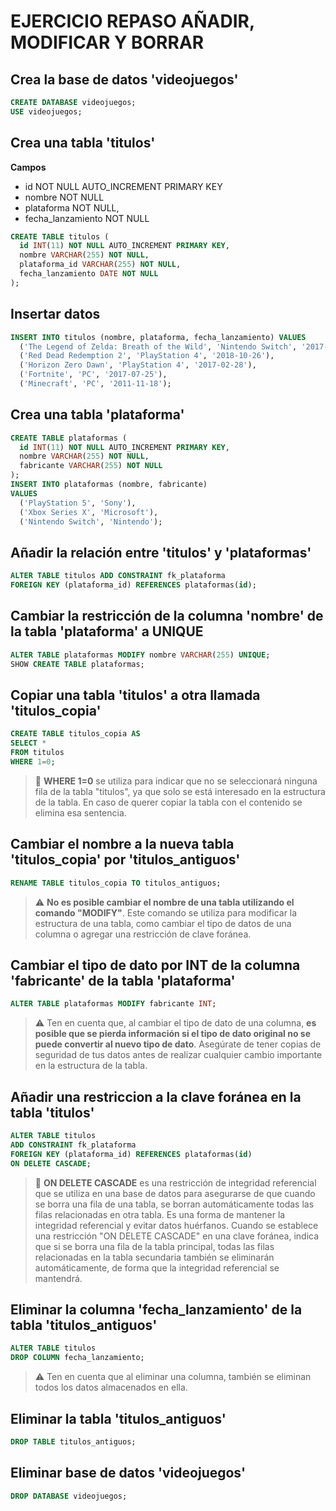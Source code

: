# EJERCICIO REPASO AÑADIR, MODIFICAR Y BORRAR

## Crea la base de datos 'videojuegos'

~~~sql
CREATE DATABASE videojuegos;
USE videojuegos;
~~~

## Crea una tabla 'titulos'

**Campos**

- id NOT NULL AUTO_INCREMENT PRIMARY KEY
- nombre NOT NULL
- plataforma NOT NULL,
- fecha_lanzamiento NOT NULL

~~~sql
CREATE TABLE titulos (
  id INT(11) NOT NULL AUTO_INCREMENT PRIMARY KEY,
  nombre VARCHAR(255) NOT NULL,
  plataforma_id VARCHAR(255) NOT NULL,
  fecha_lanzamiento DATE NOT NULL
);
~~~

## Insertar datos

~~~sql
INSERT INTO titulos (nombre, plataforma, fecha_lanzamiento) VALUES
  ('The Legend of Zelda: Breath of the Wild', 'Nintendo Switch', '2017-03-03'),
  ('Red Dead Redemption 2', 'PlayStation 4', '2018-10-26'),
  ('Horizon Zero Dawn', 'PlayStation 4', '2017-02-28'),
  ('Fortnite', 'PC', '2017-07-25'),
  ('Minecraft', 'PC', '2011-11-18');
~~~

## Crea una tabla 'plataforma'

~~~sql
CREATE TABLE plataformas (
  id INT(11) NOT NULL AUTO_INCREMENT PRIMARY KEY,
  nombre VARCHAR(255) NOT NULL,
  fabricante VARCHAR(255) NOT NULL
);
INSERT INTO plataformas (nombre, fabricante)
VALUES
  ('PlayStation 5', 'Sony'),
  ('Xbox Series X', 'Microsoft'),
  ('Nintendo Switch', 'Nintendo');
~~~

## Añadir la relación entre 'titulos' y 'plataformas'

~~~sql
ALTER TABLE titulos ADD CONSTRAINT fk_plataforma
FOREIGN KEY (plataforma_id) REFERENCES plataformas(id);
~~~

## Cambiar la restricción de la columna 'nombre' de la tabla 'plataforma' a UNIQUE

~~~sql
ALTER TABLE plataformas MODIFY nombre VARCHAR(255) UNIQUE;
SHOW CREATE TABLE plataformas;
~~~

## Copiar una tabla 'titulos' a otra llamada 'titulos_copia'

~~~sql
CREATE TABLE titulos_copia AS
SELECT *
FROM titulos
WHERE 1=0;
~~~

>:pencil: **WHERE 1=0** se utiliza para indicar que no se seleccionará ninguna fila de la tabla "titulos", ya que solo se está interesado en la estructura de la tabla.
En caso de querer copiar la tabla con el contenido se elimina esa sentencia.

## Cambiar el nombre a la nueva tabla 'titulos_copia' por 'titulos_antiguos'

~~~sql
RENAME TABLE titulos_copia TO titulos_antiguos;
~~~

>:warning: **No es posible cambiar el nombre de una tabla utilizando el comando "MODIFY"**. Este comando se utiliza para modificar la estructura de una tabla, como cambiar el tipo de datos de una columna o agregar una restricción de clave foránea.

## Cambiar el tipo de dato por INT de la columna 'fabricante' de la tabla 'plataforma'

~~~sql
ALTER TABLE plataformas MODIFY fabricante INT;
~~~

>:warning: Ten en cuenta que, al cambiar el tipo de dato de una columna, **es posible que se pierda información si el tipo de dato original no se puede convertir al nuevo tipo de dato**. Asegúrate de tener copias de seguridad de tus datos antes de realizar cualquier cambio importante en la estructura de la tabla.

## Añadir una restriccion a la clave foránea en la tabla 'titulos'

~~~sql
ALTER TABLE titulos
ADD CONSTRAINT fk_plataforma
FOREIGN KEY (plataforma_id) REFERENCES plataformas(id)
ON DELETE CASCADE;
~~~

>:pencil: **ON DELETE CASCADE** es una restricción de integridad referencial que se utiliza en una base de datos para asegurarse de que cuando se borra una fila de una tabla, se borran automáticamente todas las filas relacionadas en otra tabla. Es una forma de mantener la integridad referencial y evitar datos huérfanos.
Cuando se establece una restricción "ON DELETE CASCADE" en una clave foránea, indica que si se borra una fila de la tabla principal, todas las filas relacionadas en la tabla secundaria también se eliminarán automáticamente, de forma que la integridad referencial se mantendrá.

## Eliminar la columna 'fecha_lanzamiento' de la tabla 'titulos_antiguos'

~~~sql
ALTER TABLE titulos
DROP COLUMN fecha_lanzamiento;
~~~

>:warning: Ten en cuenta que al eliminar una columna, también se eliminan todos los datos almacenados en ella.

## Eliminar la tabla 'titulos_antiguos'

~~~sql
DROP TABLE titulos_antiguos;
~~~

## Eliminar base de datos 'videojuegos'

~~~sql
DROP DATABASE videojuegos;
~~~